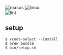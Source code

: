 ![macos](https://github.com/rtakasuke/.dotfiles/workflows/macos/badge.svg)
![linux](https://github.com/rtakasuke/.dotfiles/workflows/linux/badge.svg)
<br>
![lint](https://github.com/rtakasuke/.dotfiles/workflows/lint/badge.svg)
## setup
```
$ xcode-select --install
$ brew bundle
$ bin/setup.sh
```
